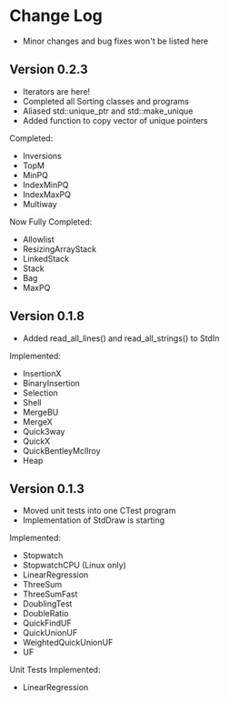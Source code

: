 # Change Log
* Minor changes and bug fixes won't be listed here

## Version 0.2.3
* Iterators are here!
* Completed all Sorting classes and programs
* Aliased std::unique_ptr and std::make_unique
* Added function to copy vector of unique pointers

Completed:
* Inversions
* TopM
* MinPQ
* IndexMinPQ
* IndexMaxPQ
* Multiway

Now Fully Completed:
* Allowlist
* ResizingArrayStack
* LinkedStack
* Stack
* Bag
* MaxPQ

## Version 0.1.8
* Added read_all_lines() and read_all_strings() to StdIn

Implemented:
* InsertionX
* BinaryInsertion
* Selection
* Shell
* MergeBU
* MergeX
* Quick3way
* QuickX
* QuickBentleyMcIlroy
* Heap

## Version 0.1.3
* Moved unit tests into one CTest program
* Implementation of StdDraw is starting

Implemented:
* Stopwatch
* StopwatchCPU (Linux only)
* LinearRegression
* ThreeSum
* ThreeSumFast
* DoublingTest
* DoubleRatio
* QuickFindUF
* QuickUnionUF
* WeightedQuickUnionUF
* UF

Unit Tests Implemented:
* LinearRegression
